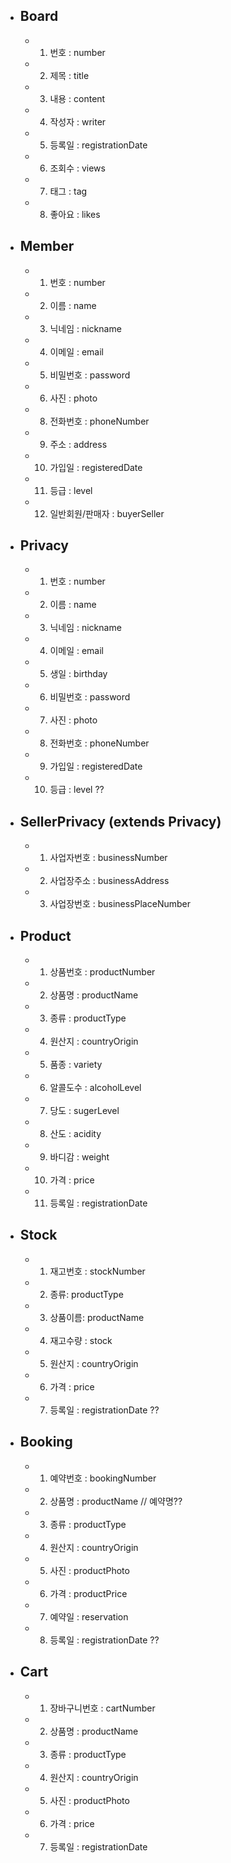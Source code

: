 - ## Board
    - 1. 번호 : number
    - 2. 제목 : title
    - 3. 내용 : content
    - 4. 작성자 : writer
    - 5. 등록일 : registrationDate
    - 6. 조회수 : views
    - 7. 태그 : tag
    - 8. 좋아요 : likes

- ## Member
    - 1. 번호 : number
    - 2. 이름 : name
    - 3. 닉네임 : nickname
    - 4. 이메일 : email
    - 5. 비밀번호 : password
    - 6. 사진 : photo
    - 8. 전화번호 : phoneNumber
    - 9. 주소 : address
    - 10. 가입일 : registeredDate
    - 11. 등급 : level
    - 12. 일반회원/판매자 : buyerSeller

- ## Privacy
    - 1. 번호 : number
    - 2. 이름 : name
    - 3. 닉네임 : nickname
    - 4. 이메일 : email
    - 5. 생일 : birthday
    - 6. 비밀번호 : password
    - 7. 사진 : photo
    - 8. 전화번호 : phoneNumber
    - 9. 가입일 : registeredDate
    - 10. 등급 : level ??

- ## SellerPrivacy (extends Privacy)
    - 1. 사업자번호 : businessNumber
    - 2. 사업장주소 : businessAddress
    - 3. 사업장번호 : businessPlaceNumber

- ## Product
    - 1. 상품번호 : productNumber
    - 2. 상품명 : productName
    - 3. 종류 : productType
    - 4. 원산지 : countryOrigin
    - 5. 품종 : variety
    - 6. 알콜도수 : alcoholLevel
    - 7. 당도 : sugerLevel
    - 8. 산도 : acidity
    - 9. 바디감 : weight
    - 10. 가격 : price 
    - 11. 등록일 : registrationDate

- ## Stock
    - 1. 재고번호 : stockNumber
    - 2. 종류: productType
    - 3. 상품이름: productName
    - 4. 재고수량 : stock
    - 5. 원산지 : countryOrigin
    - 6. 가격 : price
    - 7. 등록일 : registrationDate ??

- ## Booking
    - 1. 예약번호 : bookingNumber
    - 2. 상품명 : productName // 예약명??
    - 3. 종류 : productType
    - 4. 원산지 : countryOrigin
    - 5. 사진 : productPhoto
    - 6. 가격 : productPrice
    - 7. 예약일 : reservation
    - 8. 등록일 : registrationDate ??

- ## Cart
    - 1. 장바구니번호 : cartNumber
    - 2. 상품명 : productName
    - 3. 종류 : productType
    - 4. 원산지 : countryOrigin
    - 5. 사진 : productPhoto
    - 6. 가격 : price
    - 7. 등록일 : registrationDate